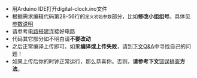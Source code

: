 
 - 用Arduino IDE打开digital-clock.ino文件
 - 根据需求编辑代码第28-56行的`定义初始参数`部分，比如**修改小组组号**。具体见[参数说明](/params)
 - 请参考[电路搭建](/instro)连接好电路
 - 代码其它部分如不明白请**不要改动**
 - 之后正常编译上传即可。如果**编译或上传失败**，请到[下文Q&A](/qa)中寻找自己的问题！
 - 如果上传后你的时钟正常运行，那么恭喜你。否则，**请参考下文**[错误排查](/debug)**方法**。
 
